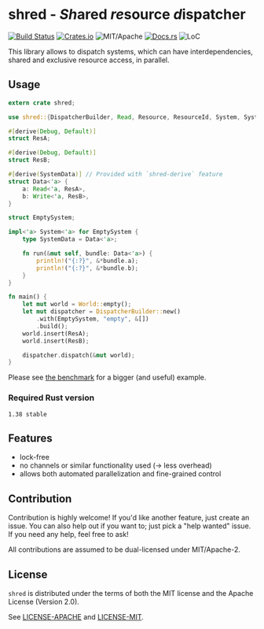 # shred - *Sh*ared *re*source *d*ispatcher

[![Build Status][bi]][bl] [![Crates.io][ci]][cl] ![MIT/Apache][li] [![Docs.rs][di]][dl] ![LoC][lo]

[bi]: https://travis-ci.org/amethyst/shred.svg?branch=master
[bl]: https://travis-ci.org/amethyst/shred

[ci]: https://img.shields.io/crates/v/shred.svg
[cl]: https://crates.io/crates/shred/

[li]: https://img.shields.io/badge/license-MIT%2FApache-blue.svg

[di]: https://docs.rs/shred/badge.svg
[dl]: https://docs.rs/shred/

[lo]: https://tokei.rs/b1/github/amethyst/shred?category=code

This library allows to dispatch
systems, which can have interdependencies,
shared and exclusive resource access, in parallel.

## Usage

```rust
extern crate shred;

use shred::{DispatcherBuilder, Read, Resource, ResourceId, System, SystemData, World, Write};

#[derive(Debug, Default)]
struct ResA;

#[derive(Debug, Default)]
struct ResB;

#[derive(SystemData)] // Provided with `shred-derive` feature
struct Data<'a> {
    a: Read<'a, ResA>,
    b: Write<'a, ResB>,
}

struct EmptySystem;

impl<'a> System<'a> for EmptySystem {
    type SystemData = Data<'a>;

    fn run(&mut self, bundle: Data<'a>) {
        println!("{:?}", &*bundle.a);
        println!("{:?}", &*bundle.b);
    }
}

fn main() {
    let mut world = World::empty();
    let mut dispatcher = DispatcherBuilder::new()
        .with(EmptySystem, "empty", &[])
        .build();
    world.insert(ResA);
    world.insert(ResB);

    dispatcher.dispatch(&mut world);
}
```

Please see [the benchmark](benches/bench.rs) for a bigger (and useful) example.

### Required Rust version

`1.38 stable`

## Features

* lock-free
* no channels or similar functionality used (-> less overhead)
* allows both automated parallelization and fine-grained control

## Contribution

Contribution is highly welcome! If you'd like another
feature, just create an issue. You can also help
out if you want to; just pick a "help wanted" issue.
If you need any help, feel free to ask!

All contributions are assumed to be dual-licensed under
MIT/Apache-2.

## License

`shred` is distributed under the terms of both the MIT
license and the Apache License (Version 2.0).

See [LICENSE-APACHE](LICENSE-APACHE) and [LICENSE-MIT](LICENSE-MIT).
